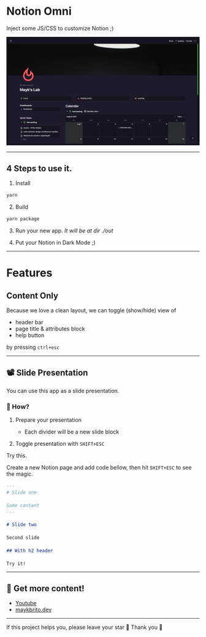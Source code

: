 # Notion Omni

Inject some JS/CSS to customize Notion ;)

![Preview](.github/preview.png)

---

## 4 Steps to use it.

1. Install

```sh
yarn
```

2. Build

```sh
yarn package
```

3. Run your new app.
   _It will be at dir ./out_

4. Put your Notion in Dark Mode ;)

---

# Features

## Content Only

Because we love a clean layout, we can toggle (show/hide) view of

- header bar
- page title & attributes block
- help button

by pressing `ctrl+esc`

---

## 📽 Slide Presentation

You can use this app as a slide presentation.

### 🤔 How?

1. Prepare your presentation

   - Each divider will be a new slide block

2. Toggle presentation with `SHIFT+ESC`

Try this.

Create a new Notion page and add code bellow, then hit `SHIFT+ESC` to see the magic.

```md
---
# Slide one

Some content
---

# Slide two

Second slide

## With h2 header

Try it!
```

---

## 🔗 Get more content!

- [Youtube](https://www.youtube.com/maykbrito)
- [maykbrito.dev](https://maykbrito.dev)

---

If this project helps you, please leave your star 🌟 Thank you 💛
